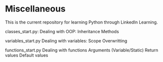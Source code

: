 # Miscellaneous
 This is the current repository for learning Python through LinkedIn Learning.

classes_start.py:
    Dealing with OOP:
        Inheritance
        Methods

variables_start.py
    Dealing with variables:
        Scope
        Overwritting

functions_start.py
    Dealing with functions
        Arguments (Variable/Static)
        Return values
        Default values
        
